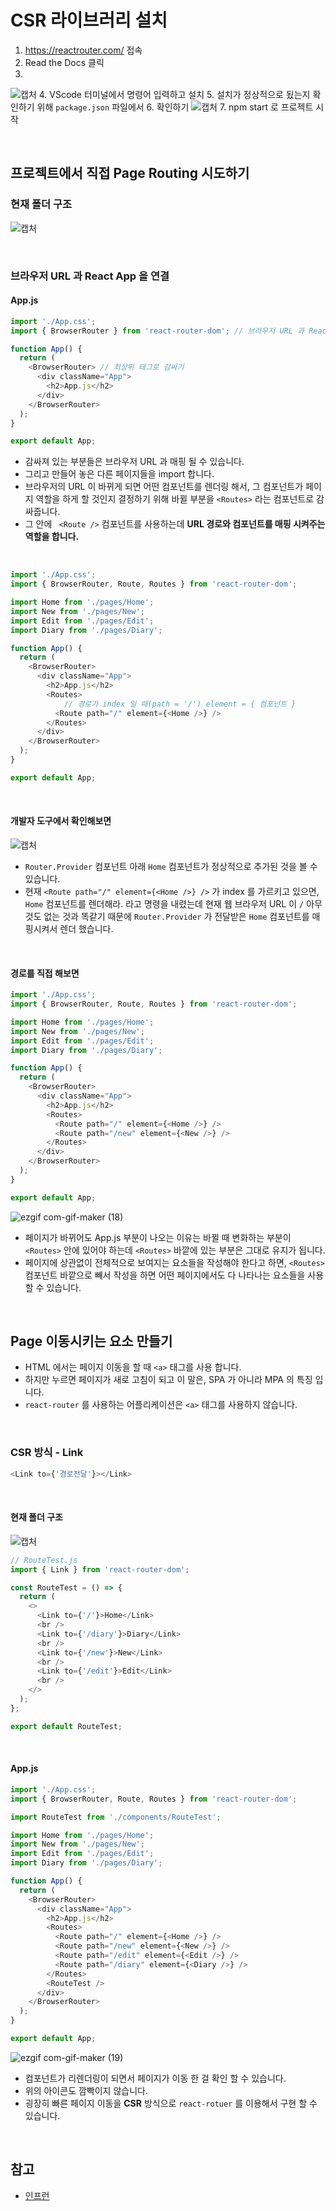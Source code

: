 # CSR 라이브러리 설치
1. https://reactrouter.com/ 접속
2. Read the Docs 클릭
3. 
![캡처](https://user-images.githubusercontent.com/87301268/162917036-aa075193-dfd9-4f30-b192-e45a42b9f9f6.JPG)
4. VScode 터미널에서 명령어 입력하고 설치
5. 설치가 정상적으로 됬는지 확인하기 위해 `package.json` 파일에서
6. 확인하기 
![캡처](https://user-images.githubusercontent.com/87301268/162917771-b77f31a8-aacf-4251-a574-79efc657d725.JPG)
7. npm start 로 프로젝트 시작

<br>

## 프로젝트에서 직접 Page Routing 시도하기
### 현재 폴더 구조
![캡처](https://user-images.githubusercontent.com/87301268/162919691-ddfa22c5-427f-4207-ab44-ace142359da2.JPG)

<br>

### 브라우저 URL 과 React App 을 연결
#### App.js
```js
import './App.css';
import { BrowserRouter } from 'react-router-dom'; // 브라우저 URL 과 React App 을 연결 하는 기능

function App() {
  return (
    <BrowserRouter> // 최상위 태그로 감싸기
      <div className="App">
        <h2>App.js</h2>
      </div>
    </BrowserRouter>
  );
}

export default App;
```
- 감싸져 있는 부분들은 브라우저 URL 과 매핑 될 수 있습니다.
- 그리고 만들어 놓은 다른 페이지들을 import 합니다.
- 브라우저의 URL 이 바뀌게 되면 어떤 컴포넌트를 렌더링 해서, 그 컴포넌트가 페이지 역할을 하게 할 것인지 결정하기 위해 바뀔 부분을 `<Routes>` 라는 컴포넌트로 감싸줍니다.
- 그 안에 ` <Route />` 컴포넌트를 사용하는데 __URL 경로와 컴포넌트를 매핑 시켜주는 역할을 합니다.__

<br>

```js
import './App.css';
import { BrowserRouter, Route, Routes } from 'react-router-dom';

import Home from './pages/Home';
import New from './pages/New';
import Edit from './pages/Edit';
import Diary from './pages/Diary';

function App() {
  return (
    <BrowserRouter>
      <div className="App">
        <h2>App.js</h2>
        <Routes>
    		// 경로가 index 일 때(path = '/') element = { 컴포넌트 }
          <Route path="/" element={<Home />} />
        </Routes>
      </div>
    </BrowserRouter>
  );
}

export default App;
```

<br>

#### 개발자 도구에서 확인해보면
![캡처](https://user-images.githubusercontent.com/87301268/162924266-ddc5ccdb-ba8e-4867-88e4-909c093888c2.JPG)

- `Router.Provider` 컴포넌트 아래 `Home` 컴포넌트가 정상적으로 추가된 것을 볼 수 있습니다.
- 현재 `<Route path="/" element={<Home />} />` 가 index 를 가르키고 있으면, `Home` 컴포넌트를 렌더해라. 라고 명령을 내렸는데 현재 웹 브라우저 URL 이 `/` 아무것도 없는 것과 똑같기 때문에 `Router.Provider` 가 전달받은 `Home` 컴포넌트를 매핑시켜서 렌더 했습니다.

<br>

#### 경로를 직접 해보면
```js
import './App.css';
import { BrowserRouter, Route, Routes } from 'react-router-dom';

import Home from './pages/Home';
import New from './pages/New';
import Edit from './pages/Edit';
import Diary from './pages/Diary';

function App() {
  return (
    <BrowserRouter>
      <div className="App">
        <h2>App.js</h2>
        <Routes>
          <Route path="/" element={<Home />} />
          <Route path="/new" element={<New />} />
        </Routes>
      </div>
    </BrowserRouter>
  );
}

export default App;
```

![ezgif com-gif-maker (18)](https://user-images.githubusercontent.com/87301268/162926724-ded412ef-1882-481e-aa15-3bbb8f950b2c.gif)

- 페이지가 바뀌어도 App.js 부분이 나오는 이유는 바뀔 때 변화하는 부분이 `<Routes>` 안에 있어야 하는데 `<Routes>` 바깥에 있는 부분은 그대로 유지가 됩니다.
- 페이지에 상관없이 전체적으로 보여지는 요소들을 작성해야 한다고 하면, `<Routes>` 컴포넌트 바깥으로 빼서 작성을 하면 어떤 페이지에서도 다 나타나는 요소들을 사용 할 수 있습니다.

<br>

## Page 이동시키는 요소 만들기
- HTML 에서는 페이지 이동을 할 때 `<a>` 태그를 사용 합니다.
- 하지만 누르면 페이지가 새로 고침이 되고 이 말은, SPA 가 아니라 MPA 의 특징 입니다.
- `react-router` 를 사용하는 어플리케이션은 `<a>` 태그를 사용하지 않습니다.

<br>

### CSR 방식 - Link
```js
<Link to={'경로전달'}></Link>
```

<br>

#### 현재 폴더 구조
![캡처](https://user-images.githubusercontent.com/87301268/162930569-2a19cb16-f283-4318-a6e1-1f77a61b44e3.JPG)

```js
// RouteTest.js
import { Link } from 'react-router-dom';

const RouteTest = () => {
  return (
    <>
      <Link to={'/'}>Home</Link>
      <br />
      <Link to={'/diary'}>Diary</Link>
      <br />
      <Link to={'/new'}>New</Link>
      <br />
      <Link to={'/edit'}>Edit</Link>
      <br />
    </>
  );
};

export default RouteTest;
```

<br>

#### App.js
```js
import './App.css';
import { BrowserRouter, Route, Routes } from 'react-router-dom';

import RouteTest from './components/RouteTest';

import Home from './pages/Home';
import New from './pages/New';
import Edit from './pages/Edit';
import Diary from './pages/Diary';

function App() {
  return (
    <BrowserRouter>
      <div className="App">
        <h2>App.js</h2>
        <Routes>
          <Route path="/" element={<Home />} />
          <Route path="/new" element={<New />} />
          <Route path="/edit" element={<Edit />} />
          <Route path="/diary" element={<Diary />} />
        </Routes>
        <RouteTest />
      </div>
    </BrowserRouter>
  );
}

export default App;
```
![ezgif com-gif-maker (19)](https://user-images.githubusercontent.com/87301268/162931955-b9f9b642-eda1-43b8-8ebd-9514ac8a6db0.gif)

- 컴포넌트가 리렌더링이 되면서 페이지가 이동 한 걸 확인 할 수 있습니다.
- 위의 아이콘도 깜빡이지 않습니다.
- 굉장히 빠른 페이지 이동을 __CSR__ 방식으로 `react-rotuer` 를 이용해서 구현 할 수 있습니다.

<br>

## 참고
- [인프런](https://www.inflearn.com/course/%ED%95%9C%EC%9E%85-%EB%A6%AC%EC%95%A1%ED%8A%B8/dashboard)
